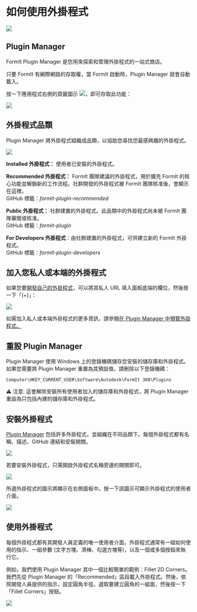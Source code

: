 # 如何使用外掛程式

![](<../.gitbook/assets/g3 (1).gif>)

## Plugin Manager

FormIt Plugin Manager 是您用來探索和管理外掛程式的一站式商店。

只要 FormIt 有網際網路的存取權，當 FormIt 啟動時，Plugin Manager 就會自動載入。

按一下應用程式右側的頁籤圖示 ![](https://formit3d.github.io/FormItExamplePlugins/docs/images/PluginManagerTab.PNG)，即可存取此功能：

![](../.gitbook/assets/c1.PNG)

## 外掛程式品類

Plugin Manager 將外掛程式組織成品類，以協助您尋找您最感興趣的外掛程式。

![](../.gitbook/assets/d16.png)

**Installed 外掛程式：** 使用者已安裝的外掛程式。&#x20;

**Recommended 外掛程式：** FormIt 團隊建議的外掛程式，用於擴充 FormIt 的核心功能並解鎖新的工作流程。社群開發的外掛程式被 FormIt 團隊核准後，會顯示在這裡。\
GitHub 標籤：_formit-plugin-recommended_

**Public 外掛程式：** 社群建置的外掛程式。此品類中的外掛程式尚未被 FormIt 團隊審閱或核准。\
GitHub 標籤：_formit-plugin_

**For Developers 外掛程式**：由社群建置的外掛程式，可供建立新的 FormIt 外掛程式。\
GitHub 標籤：_formit-plugin-developers_

## 加入您私人或本端的外掛程式

如果您要[開發自己的外掛程式](how-to-develop-plugins/)，可以將其私人 URL 填入面板底端的欄位，然後按一下「(+)」：

![](../.gitbook/assets/d4.PNG)

如需加入私人或本端外掛程式的更多資訊，請參閱[在 Plugin Manager 中預覽外掛程式。](how-to-develop-plugins/advanced-development/previewing-a-plugin-in-the-plugin-manager.md)

## 重設 Plugin Manager

Plugin Manager 使用 Windows 上的登錄機碼儲存您安裝的儲存庫和外掛程式。如果您需要將 Plugin Manager 重置為其預設值，請刪除以下登錄機碼：

`Computer\HKEY_CURRENT_USER\Software\Autodesk\FormIt 360\Plugins`

⚠️ 注意: 這會解除安裝所有使用者加入的儲存庫和外掛程式，將 Plugin Manager 重設為只包括內建的儲存庫和外掛程式。

## 安裝外掛程式

[Plugin Manager](how-to-use-plug-ins.md#plugin-manager) 包括許多外掛程式，並組織在不同品類下。每個外掛程式都有名稱、描述、GitHub 連結和安裝開關。&#x20;

![](../.gitbook/assets/d5.PNG)

若要安裝外掛程式，只需開啟外掛程式名稱旁邊的開關即可。&#x20;

![](../.gitbook/assets/d6.png)

所選外掛程式的圖示將顯示在右側面板中。按一下該圖示可顯示外掛程式的使用者介面。

![](../.gitbook/assets/d7.PNG)

## 使用外掛程式

每個外掛程式都有其開發人員定義的唯一使用者介面。外掛程式通常有一組如何使用的指示、一組參數 (文字方塊、滑棒、勾選方塊等)，以及一個或多個按鈕來執行它。

例如，我們使用 Plugin Manager 其中一個比較簡單的範例：Fillet 2D Corners。我們先從 Plugin Manager 的「Recommended」區段載入外掛程式。然後，依照開發人員提供的指示，設定圓角半徑，選取要建立圓角的一組面，然後按一下「Fillet Corners」按鈕。

![](../.gitbook/assets/g4.gif)

##

